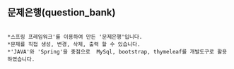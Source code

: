 ## 문제은행(question_bank)
```

*스프링 프레임워크'를 이용하여 만든 '문제은행'입니다.
*문제를 직접 생성, 변경, 삭제, 출력 할 수 있습니다.
*'JAVA'와 'Spring'을 중점으로  MySql, bootstrap, thymeleaf를 개발도구로 활용하였습니다. 
```
